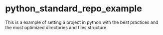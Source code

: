 # python_standard_repo_example
This is a example of setting a project in python with the best practices and the most optimized directories and files structure
